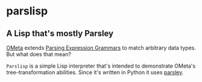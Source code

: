 # parslisp
## A Lisp that's mostly Parsley

[OMeta](http://www.tinlizzie.org/ometa/) extends [Parsing Expression Grammars](http://en.wikipedia.org/wiki/Parsing_expression_grammar) to match arbitrary data types.  But what does that mean?

`Parslisp` is a simple Lisp interpreter that's intended to demonstrate OMeta's tree-transformation abilities.  Since it's written in Python it uses [parsley](https://github.com/python-parsley/parsley).
